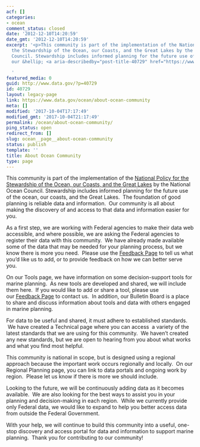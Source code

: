 ```yaml
---
acf: []
categories:
- ocean
comment_status: closed
date: '2012-12-10T14:20:59'
date_gmt: '2012-12-10T14:20:59'
excerpt: '<p>This community is part of the implementation of the National Policy for
  the Stewardship of the Ocean, our Coasts, and the Great Lakes by the National Ocean
  Council. Stewardship includes informed planning for the future use of the ocean,
  our &hellip; <a aria-describedby="post-title-40729" href="https://www.data.gov/ocean/about-ocean-community">Continued</a></p>

  '
featured_media: 0
guid: http://www.data.gov/?p=40729
id: 40729
layout: legacy-page
link: https://www.data.gov/ocean/about-ocean-community
meta: []
modified: '2017-10-04T17:17:49'
modified_gmt: '2017-10-04T21:17:49'
permalink: /ocean/about-ocean-community/
ping_status: open
redirect_from: []
slug: ocean__page__about-ocean-community
status: publish
template: ''
title: About Ocean Community
type: page
---
```

This community is part of the implementation of the [National Policy for the Stewardship of the Ocean, our Coasts, and the Great Lakes](http://www.whitehouse.gov/administration/eop/oceans) by the National Ocean Council. Stewardship includes informed planning for the future use of the ocean, our coasts, and the Great Lakes.  The foundation of good planning is reliable data and information.  Our community is all about making the discovery of and access to that data and information easier for you.


As a first step, we are working with Federal agencies to make their data web accessible, and where possible, we are asking the Federal agencies to register their data with this community.  We have already made available some of the data that may be needed for your planning process, but we know there is more you need.  Please use the [Feedback Page](https://www.data.gov/contact) to tell us what you’d like us to add, or to provide feedback on how we can better serve you.



On our Tools page, we have information on some decision-support tools for marine planning.  As new tools are developed and shared, we will include them here.  If you would like to add or share a tool, please use our [Feedback Page](https://www.data.gov/contact) to contact us.  In addition, our Bulletin Board is a place to share and discuss information about tools and data with others engaged in marine planning.




For data to be useful and shared, it must adhere to established standards.  We have created a Technical page where you can access  a variety of the latest standards that we are using for this community.  We haven’t created any new standards, but we are open to hearing from you about what works and what you find most helpful.


This community is national in scope, but is designed using a regional approach because the important work occurs regionally and locally.  On our Regional Planning page, you can link to data portals and ongoing work by region.  Please let us know if there is more we should include.  





Looking to the future, we will be continuously adding data as it becomes available.  We are also looking for the best ways to assist you in your planning and decision-making in each region.  While we currently provide only Federal data, we would like to expand to help you better access data from outside the Federal Government.


With your help, we will continue to build this community into a useful, one-stop discovery and access portal for data and information to support marine planning.  Thank you for contributing to our community! 


 
 
